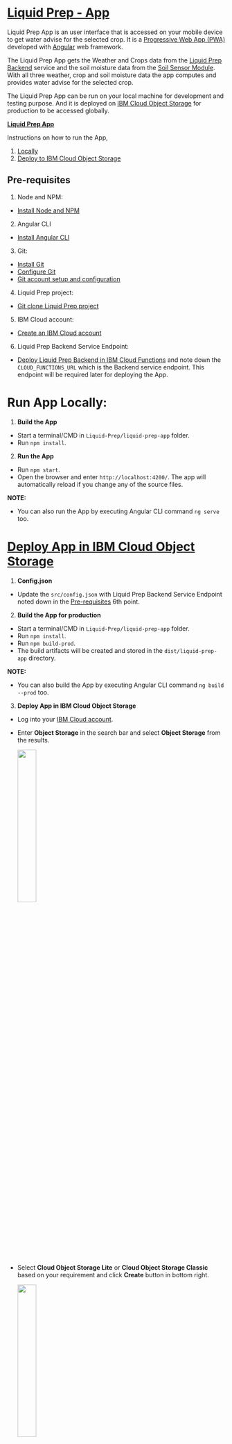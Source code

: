 # [Liquid Prep - App](https://liquid-prep-appv1.s3-web.us-east.cloud-object-storage.appdomain.cloud/)

Liquid Prep App is an user interface that is accessed on your mobile device to get water advise for the selected crop. It is a [Progressive Web App (PWA)](https://web.dev/progressive-web-apps/) developed with [Angular](https://angular.io/) web framework.

The Liquid Prep App gets the Weather and Crops data from the [Liquid Prep Backend](https://github.com/Call-for-Code/Liquid-Prep/tree/master/backend) service and the soil moisture data from the [Soil Sensor Module](https://github.com/Call-for-Code/Liquid-Prep/tree/master/soilSensor). With all three weather, crop and soil moisture data the app computes and provides water advise for the selected crop.

The Liquid Prep App can be run on your local machine for development and testing purpose. And it is deployed on [IBM Cloud Object Storage](https://www.ibm.com/ca-en/cloud/object-storage) for production to be accessed globally.

**[Liquid Prep App](https://liquid-prep-appv1.s3-web.us-east.cloud-object-storage.appdomain.cloud/)**

Instructions on how to run the App,
1. [Locally](#run-app-locally) 
2. [Deploy to IBM Cloud Object Storage](#deploy-app-in-IBM-Cloud-Object-storage)

## Pre-requisites

 1. Node and NPM:
   - [Install Node and NPM](https://docs.npmjs.com/downloading-and-installing-node-js-and-npm)
 2. Angular CLI
   - [Install Angular CLI](https://cli.angular.io/)
 3. Git:
   - [Install Git](https://git-scm.com/book/en/v2/Getting-Started-Installing-Git/)
   - [Configure Git](https://git-scm.com/book/en/v2/Getting-Started-First-Time-Git-Setup)
   - [Git account setup and configuration](https://git-scm.com/book/en/v2/GitHub-Account-Setup-and-Configuration)
 4. Liquid Prep project:
   - [Git clone Liquid Prep project](https://github.com/Call-for-Code/Liquid-Prep)
 5. IBM Cloud account:
   - [Create an IBM Cloud account](https://cloud.ibm.com/registration)
 6. Liquid Prep Backend Service Endpoint:
   - [Deploy Liquid Prep Backend in IBM Cloud Functions](https://github.com/Call-for-Code/Liquid-Prep/tree/master/backend#deploy-liquid-prep-backend-service) and note down the `CLOUD_FUNCTIONS_URL` which is the Backend service endpoint. This endpoint will be required later for deploying the App.

# Run App Locally:

 1. **Build the App**
  - Start a terminal/CMD in `Liquid-Prep/liquid-prep-app` folder.
  - Run `npm install`.

 2. **Run the App**
  - Run `npm start`.
  - Open the browser and enter `http://localhost:4200/`. The app will automatically reload if you change any of the source files.

  **NOTE:**
   - You can also run the App by executing Angular CLI command `ng serve` too. 

# [Deploy App in IBM Cloud Object Storage](https://cloud.ibm.com/docs/cloud-object-storage?topic=cloud-object-storage-getting-started-cloud-object-storage)

 1. **Config.json**
  - Update the `src/config.json` with Liquid Prep Backend Service Endpoint noted down in the [Pre-requisites](#pre-requisites) 6th point.

 2. **Build the App for production**
  - Start a terminal/CMD in `Liquid-Prep/liquid-prep-app` folder.
  - Run `npm install`.
  - Run `npm build-prod`. 
  - The build artifacts will be created and stored in the `dist/liquid-prep-app` directory.

  **NOTE:**
  - You can also build the App by executing Angular CLI command `ng build --prod` too.

 3. **Deploy App in IBM Cloud Object Storage**
  - Log into your [IBM Cloud account](https://cloud.ibm.com/login).
  - Enter **Object Storage** in the search bar and select **Object Storage** from the results.
    <p align="left">
        <img src="https://github.com/Call-for-Code/Liquid-Prep/blob/master/images/App/COS/cosSelect.PNG" width ="30%" height="30%">
    </p>
  
  - Select **Cloud Object Storage Lite** or **Cloud Object Storage Classic** based on your requirement and click **Create** button in bottom right.
    <p align="left">
        <img src="https://github.com/Call-for-Code/Liquid-Prep/blob/master/images/App/COS/cosOption.PNG" width ="30%" height="30%">
    </p>
  
  - Next configure the Object Storage by selecting the right plan for your requirement, enter a service name, select a resource group and optionally enter a tag.
    <p align="left">
        <img src="https://github.com/Call-for-Code/Liquid-Prep/blob/master/images/App/COS/cosConfig.PNG" width ="30%" height="30%">
    </p>

  - Now your Object Storage will be created and you will be routed to its dashboard. Select **Create bucket** tab and click on **Create Bucket** button.
    <p align="left">
        <img src="https://github.com/Call-for-Code/Liquid-Prep/blob/master/images/App/COS/cosCreateBucket.PNG" width ="30%" height="30%">
    </p>

  - Configure the bucket by entering a **Unique bucket name**, select the required **Resiliency**, **Locaton** and **Storage class** options. Then configure **Static website hosting** by clicking **Add rule**, turn on the **Public access** switch and enter `index.html` for **Index document**. Finally click **Create Bucket** button end of the page.
    <p align="left">
        <img src="https://github.com/Call-for-Code/Liquid-Prep/blob/master/images/App/COS/cosBucketConfig1.PNG" width ="30%" height="30%">
    </p>
    <p align="left">
        <img src="https://github.com/Call-for-Code/Liquid-Prep/blob/master/images/App/COS/cosBucketConfig3.PNG" width ="30%" height="30%">
    </p>
    <p align="left">
        <img src="https://github.com/Call-for-Code/Liquid-Prep/blob/master/images/App/COS/cosBucketConfig2.PNG" width ="30%" height="30%">
    </p>

  - Now a bucket will be created and shown in your Cloud Object Storage dashboard. Click on the bucket created.
    <p align="left">
        <img src="https://github.com/Call-for-Code/Liquid-Prep/blob/master/images/App/COS/cosBucketCreated.PNG" width ="30%" height="30%">
    </p>

  - Click on the **Upload** button and upload all the contents in `dist/liquid-prep-app` directory which was created when you built the app.
    <p align="left">
        <img src="https://github.com/Call-for-Code/Liquid-Prep/blob/master/images/App/COS/cosUpload.PNG" width ="30%" height="30%">
    </p>

  - Once uploading is complete, select **Configuration** for the bucket.
    <p align="left">
        <img src="https://github.com/Call-for-Code/Liquid-Prep/blob/master/images/App/COS/cosAppURL1.PNG" width ="30%" height="30%">
    </p>

  - Scroll down to the very bottom of the page and you will find the URL endpoints for the App that can be shared to access the Liquid Prep App in the browser
    <p align="left">
        <img src="https://github.com/Call-for-Code/Liquid-Prep/blob/master/images/App/COS/cosAppURL2.PNG" width ="30%" height="30%">
    </p>

### Important Notes:

- Once a Bucket is created for a Cloud Object Storage, don't delete it. You can build your App with new changes and upload the `dist/liquid-prep-app` contents for the same Bucket. If you delete the Bucket you won't be able create another with the same name and you will have to wait for 7 days for the same name. Learn more about the [Cloud Object Storage delete bucket](https://cloud.ibm.com/docs/cloud-object-storage?topic=cloud-object-storage-compatibility-api-bucket-operations#compatibility-api-delete-bucket).